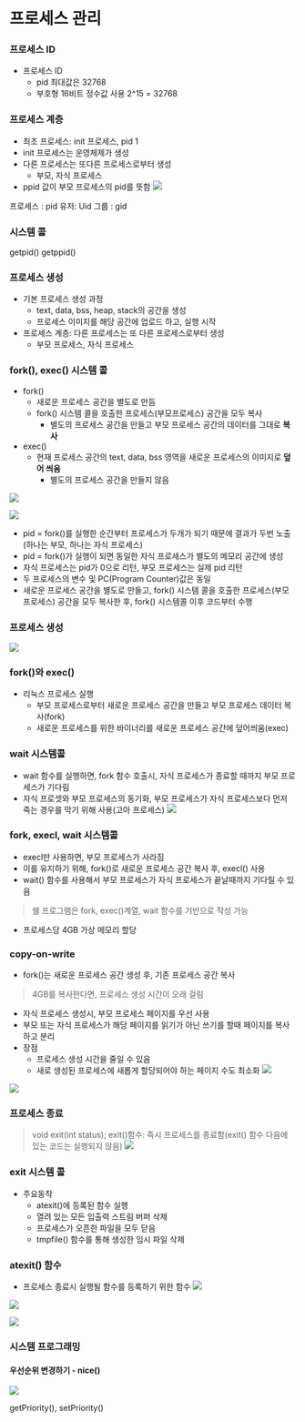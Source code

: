 # 프로세스 관리

### 프로세스 ID

* 프로세스 ID
  * pid 최대값은 32768
  * 부호형 16비트 정수값 사용 2^15 = 32768

### 프로세스 계층
* 최초 프로세스: init 프로세스, pid 1
* init 프로세스는 운영체제가 생성
* 다른 프로세스는 또다른 프로세스로부터 생성
  * 부모, 자식 프로세스
* ppid 값이 부모 프로세스의 pid를 뜻함
![](2021-12-06-22-34-22.png)

프로세스 : pid
유저: Uid
그룹 : gid


### 시스템 콜
getpid() 
getppid()


### 프로세스 생성
* 기본 프로세스 생성 과정
  * text, data, bss, heap, stack의 공간을 생성
  * 프로세스 이미지를 해당 공간에 업로드 하고, 실행 시작
* 프로세스 계층: 다른 프로세스는 또 다른 프로세스로부터 생성
  * 부모 프로세스, 자식 프로세스


### fork(), exec() 시스템 콜
* fork()
  * 새로운 프로세스 공간을 별도로 만듬
  * fork() 시스템 콜을 호출한 프로세스(부모프로세스) 공간을 모두 복사
    * 별도의 프로세스 공간을 만들고 부모 프로세스 공간의 데이터를 그대로 **복사**
* exec()
  * 현재 프로세스 공간의 text, data, bss 영역을 새로운 프로세스의 이미지로 **덮어 씌움**
    * 별도의 프로세스 공간을 만들지 않음

![](2021-12-06-22-53-10.png)

![](2021-12-06-22-56-27.png)
* pid = fork()를 실행한 순간부터 프로세스가 두개가 되기 때문에 결과가 두번 노출 (하나는 부모, 하나는 자식 프로세스)
* pid = fork()가 실행이 되면 동일한 자식 프로세스가 별도의 메모리 공간에 생성
* 자식 프로세스는 pid가 0으로 리턴, 부모 프로세스는 실제 pid 리턴
* 두 프로세스의 변수 및 PC(Program Counter)값은 동일
* 새로운 프로세스 공간을 별도로 만들고, fork() 시스템 콜을 호출한 프로세스(부모 프로세스) 공간을 모두 복사한 후, fork() 시스템콜 이후 코드부터 수행


### 프로세스 생성
![](2021-12-06-23-16-38.png)


### fork()와 exec()
* 리눅스 프로세스 실행
  * 부모 프로세스로부터 새로운 프로세스 공간을 만들고 부모 프로세스 데이터 복사(fork)
  * 새로운 프로세스를 위한 바이너리를 새로운 프로세스 공간에 덮어씌움(exec)


### wait 시스템콜
  * wait 함수를 실행하면, fork 함수 호출시, 자식 프로세스가 종료할 때까지 부모 프로세스가 기다림
  * 자식 프로셋와 부모 프로세스의 동기화, 부모 프로세스가 자식 프로세스보다 먼저 죽는 경우를 막기 위해 사용(고아 프로세스)
  ![](2021-12-06-23-23-18.png)


### fork, execl, wait 시스템콜
* execl만 사용하면, 부모 프로세스가 사라짐
* 이를 유지하기 위해, fork()로 새로운 프로세스 공간 복사 후, execl() 사용
* wait() 함수를 사용해서 부모 프로세스가 자식 프로세스가 끝날때까지 기다릴 수 있음
> 쉘 프로그램은 fork, exec()계열, wait 함수를 기반으로 작성 가능


* 프로세스당 4GB 가상 메모리 할당

### copy-on-write
* fork()는 새로운 프로세스 공간 생성 후, 기존 프로세스 공간 복사
> 4GB를 복사한다면, 프로세스 생성 시간이 오래 걸림

* 자식 프로세스 생성시, 부모 프로세스 페이지를 우선 사용
* 부모 또는 자식 프로세스가 해당 페이지를 읽기가 아닌 쓰기를 할때 페이지를 복사하고 분리
* 장점
  * 프로세스 생성 시간을 줄일 수 있음
  * 새로 생성된 프로세스에 새롭게 할당되어야 하는 페이지 수도 최소화
![](2021-12-07-19-24-54.png)

![](2021-12-07-19-26-17.png)

### 프로세스 종료

> void exit(int status);
exit()함수: 즉시 프로세스를 종료함(exit() 함수 다음에 있는 코드는 실행되지 않음)
![](2021-12-07-19-34-05.png)

### exit 시스템 콜
* 주요동작
  * atexit()에 등록된 함수 실행
  * 열려 있는 모든 입출력 스트림 버퍼 삭제
  * 프로세스가 오픈한 파일을 모두 닫음
  * tmpfile() 함수를 통해 생성한 임시 파일 삭제

### atexit() 함수
* 프로세스 종료시 실행될 함수를 등록하기 위한 함수
![](2021-12-07-19-38-50.png)


![](2021-12-07-19-46-22.png)

![](2021-12-07-19-48-23.png)

### 시스템 프로그래밍

#### 우선순위 변경하기 - nice()
![](2021-12-07-19-53-32.png)

getPriority(), setPriority()


